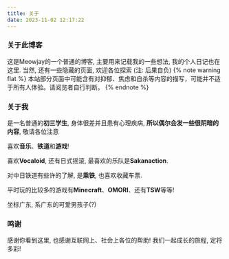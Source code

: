 ```yaml
---
title: 关于
date: 2023-11-02 12:17:22
---
```

### 关于此博客

这是Meowjay的一个普通的博客, 主要用来记载我的一些想法, 我的个人日记也在这里. 当然, 还有一些隐藏的页面, 欢迎各位探索 (注: 后果自负)
{% note warning flat %}
本站部分页面中可能含有对抑郁、焦虑和自杀等内容的描写，可能并不适于所有人体验。请阅览者自行判断。
{% endnote %}

### 关于我

是一名普通的**初三学生**, 身体很差并且患有心理疾病, **所以偶尔会发一些很阴暗的内容**, 敬请各位注意

喜欢**音乐**、**铁道**和**游戏**!

喜欢**Vocaloid**, 还有日式摇滚, 最喜欢的乐队是**Sakanaction**.

对中日铁道有些许的了解, 是**乘铁**, 也喜欢收藏车票.

平时玩的比较多的游戏有**Minecraft**、**OMORI**、还有**TSW**等等!

坐标广东, 系广东的可爱男孩子(?)

### 鸣谢

感谢你看到这里, 也感谢互联网上、社会上各位的帮助! 我们一起成长的旅程, 定将多彩!